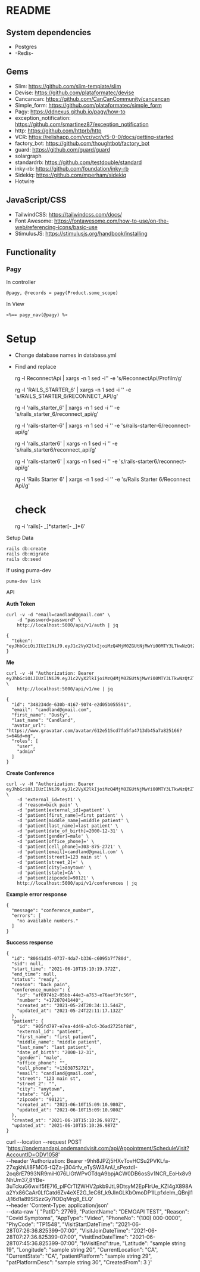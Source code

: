 # README

## System dependencies

* Postgres
* -Redis-

## Gems

* Slim: <https://github.com/slim-template/slim>
* Devise: <https://github.com/plataformatec/devise>
* Cancancan: <https://github.com/CanCanCommunity/cancancan>
* Simple_form: <https://github.com/plataformatec/simple_form>
* Pagy: <https://ddnexus.github.io/pagy/how-to>
* exception_notification: <https://github.com/smartinez87/exception_notification>
* http: <https://github.com/httprb/http>
* VCR: <https://relishapp.com/vcr/vcr/v/5-0-0/docs/getting-started>
* factory_bot: <https://github.com/thoughtbot/factory_bot>
* guard: <https://github.com/guard/guard>
* solargraph
* standardrb: <https://github.com/testdouble/standard>
* inky-rb: <https://github.com/foundation/inky-rb>
* Sidekiq: <https://github.com/mperham/sidekiq>
* Hotwire

## JavaScript/CSS

* TailwindCSS: <https://tailwindcss.com/docs/>
* Font Awesome: <https://fontawesome.com/how-to-use/on-the-web/referencing-icons/basic-use>
* StimulusJS: <https://stimulusjs.org/handbook/installing>

## Functionality

### Pagy

In controller

    @pagy, @records = pagy(Product.some_scope)

In View

    <%== pagy_nav(@pagy) %>

# Setup

* Change database names in database.yml
* Find and replace

    rg -l ReconnectApi | xargs -n 1 sed -i'' -e 's/ReconnectApi/Profilrr/g'

    rg -l 'RAILS_STARTER_6' | xargs -n 1 sed -i '' -e 's/RAILS_STARTER_6/RECONNECT_API/g'

    rg -l 'rails_starter_6' | xargs -n 1 sed -i '' -e 's/rails_starter_6/reconnect_api/g'

    rg -l 'rails-starter-6' | xargs -n 1 sed -i '' -e 's/rails-starter-6/reconnect-api/g'

    rg -l 'rails_starter6' | xargs -n 1 sed -i '' -e 's/rails_starter6/reconnect_api/g'

    rg -l 'rails-starter6' | xargs -n 1 sed -i '' -e 's/rails-starter6/reconnect-api/g'

    rg -l 'Rails Starter 6' | xargs -n 1 sed -i '' -e 's/Rails Starter 6/Reconnect Api/g'

    # check
    rg -i 'rails[- _]*starter[- _]*6'

Setup Data

    rails db:create
    rails db:migrate
    rails db:seed

If using puma-dev

    puma-dev link

API

**Auth Token**

    curl -v -d "email=candland@gmail.com" \
        -d "password=password" \
        http://localhost:5000/api/v1/auth | jq

    {
      "token": "eyJhbGciOiJIUzI1NiJ9.eyJ1c2VyX2lkIjoiMzQ4MjM0ZGUtNjMwYi00MTY3LTkwNzQtZTJkMDViMDU1NTkxIn0.J20wvEFmG1p5KDhCxHDDJt0CN_hYADU88mQ5qNqxEbY"
    }

 **Me**

    curl -v -H "Authorization: Bearer eyJhbGciOiJIUzI1NiJ9.eyJ1c2VyX2lkIjoiMzQ4MjM0ZGUtNjMwYi00MTY3LTkwNzQtZTJkMDViMDU1NTkxIn0.J20wvEFmG1p5KDhCxHDDJt0CN_hYADU88mQ5qNqxEbY" \
        http://localhost:5000/api/v1/me | jq

    {
      "id": "348234de-630b-4167-9074-e2d05b055591",
      "email": "candland@gmail.com",
      "first_name": "Dusty",
      "last_name": "Candland",
      "avatar_url": "https://www.gravatar.com/avatar/612e515cd7fa5fa4713db45a7a825166?s=64&d=mg",
      "roles": [
        "user",
        "admin"
      ]
    }

**Create Conference**

    curl -v -H "Authorization: Bearer eyJhbGciOiJIUzI1NiJ9.eyJ1c2VyX2lkIjoiMzQ4MjM0ZGUtNjMwYi00MTY3LTkwNzQtZTJkMDViMDU1NTkxIn0.J20wvEFmG1p5KDhCxHDDJt0CN_hYADU88mQ5qNqxEbY" \
        -d 'external_id=test1' \
        -d 'reason=back pain' \
        -d 'patient[external_id]=patient' \
        -d 'patient[first_name]=first patient' \
        -d 'patient[middle_name]=middle patient' \
        -d 'patient[last_name]=last patient' \
        -d 'patient[date_of_birth]=2000-12-31' \
        -d 'patient[gender]=male' \
        -d 'patient[office_phone]=' \
        -d 'patient[cell_phone]=303-875-2721' \
        -d 'patient[email]=candland@gmail.com' \
        -d 'patient[street]=123 main st' \
        -d 'patient[street_2]=' \
        -d 'patient[city]=anytown' \
        -d 'patient[state]=CA' \
        -d 'patient[zipcode]=90121' \
        http://localhost:5000/api/v1/conferences | jq

**Example error response**

    {
      "message": "conference_number",
      "errors": [
        "no available numbers."
      ]
    }

**Success response**

    {
      "id": "80641d35-0737-4da7-b336-c6095b7f780d",
      "sid": null,
      "start_time": "2021-06-10T15:10:19.372Z",
      "end_time": null,
      "status": "ready",
      "reason": "back pain",
      "conference_number": {
        "id": "af6974b2-05bb-44e3-a763-e76aef3fc56f",
        "number": "+17207041440",
        "created_at": "2021-05-24T20:34:13.544Z",
        "updated_at": "2021-05-24T22:11:17.132Z"
      },
      "patient": {
        "id": "905fd797-e7ea-4d49-a7c6-36ad2725bf8d",
        "external_id": "patient",
        "first_name": "first patient",
        "middle_name": "middle patient",
        "last_name": "last patient",
        "date_of_birth": "2000-12-31",
        "gender": "male",
        "office_phone": "",
        "cell_phone": "+13038752721",
        "email": "candland@gmail.com",
        "street": "123 main st",
        "street_2": "",
        "city": "anytown",
        "state": "CA",
        "zipcode": "90121",
        "created_at": "2021-06-10T15:09:10.980Z",
        "updated_at": "2021-06-10T15:09:10.980Z"
      },
      "created_at": "2021-06-10T15:10:26.987Z",
      "updated_at": "2021-06-10T15:10:26.987Z"
    }



curl --location --request POST 'https://ondemandapi.ondemandvisit.com/api/Appointment/ScheduleVisit?AccountID=ODV1058' \
--header 'Authorization: Bearer -9hh8JPZj5HXvTovHCSu2PVKLfa-27xgkhUi8FMC6-tQZa-j304rfv_eTySW3AnU_sPextdI-2oq8rE7993NR9miH076LIGtWPvOTdqA9bpjACW0DB6osSv1NCR_EoHx8v9NhUm37_8YBe-3uTckuG6wxif5fE7I6_plFCrTl2WHV2pkb9JtL9DtsyM2EpFIrUe_KZl4gX898Aa2Yx86CaAr0LfCatd6Zv4eXE2G_1eC6f_k9JInGLKbOmoDP1lLpfxleIm_QBnjl1Jj16d1a89SlSzzGy7IODqMrg8_ELQ' \
--header 'Content-Type: application/json' \
--data-raw '{
  "PatID": 27769,
  "PatientName": "DEMOAPI TEST",
  "Reason": "Covid Symptoms",
  "AppType": "Video",
  "PhoneNo": "(100) 000-0000",
  "PhyCode": "TP1548",
  "VisitStartDateTime": "2021-06-28T07:26:36.825399-07:00",
  "VisitJoinDateTime": "2021-06-28T07:27:36.825399-07:00",
  "VisitEndDateTime": "2021-06-28T07:45:36.825399-07:00",
  "IsVisitEnd":true,
  "Latitude": "sample string 19",
  "Longitude": "sample string 20",
  "CurrentLocation": "CA",
  "CurrentState": "CA",
  "patientPlatform": "sample string 29",
  "patPlatformDesc": "sample string 30",
  "CreatedFrom": 3
}'
